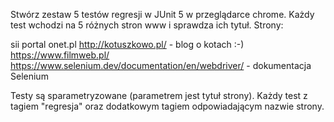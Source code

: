 Stwórz zestaw 5 testów regresji w JUnit 5 w przeglądarce chrome. Każdy test wchodzi na 5 różnych stron www i sprawdza ich tytuł. Strony:

sii portal
onet.pl
http://kotuszkowo.pl/  - blog o kotach :-)
https://www.filmweb.pl/
https://www.selenium.dev/documentation/en/webdriver/ - dokumentacja Selenium

Testy są sparametryzowane (parametrem jest tytuł strony). Każdy test z tagiem "regresja" oraz dodatkowym tagiem odpowiadającym nazwie strony.
